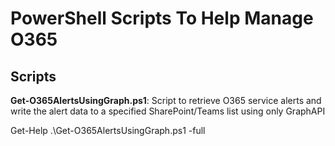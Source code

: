 # PowerShell Scripts To Help Manage O365

## Scripts

**Get-O365AlertsUsingGraph.ps1**:
Script to retrieve O365 service alerts and write the alert data to a specified SharePoint/Teams list using only GraphAPI

Get-Help .\Get-O365AlertsUsingGraph.ps1 -full
